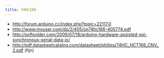 ```yaml
---
title: 74HC166
---
```


* http://forum.arduino.cc/index.php?topic=22117.0
* http://www.mouser.com/ds/2/405/sn74hc166-405774.pdf
* http://softsolder.com/2009/07/18/arduino-hardware-assisted-spi-synchronous-serial-data-io/
* http://pdf.datasheetcatalog.com/datasheet/philips/74HC_HCT166_CNV_2.pdf (fijn)
